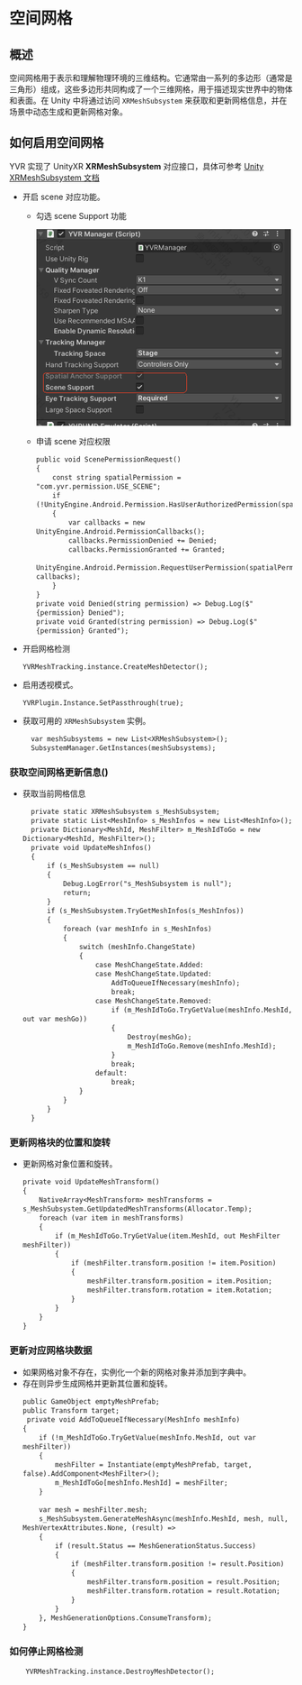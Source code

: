 # 空间网格

## 概述
空间网格用于表示和理解物理环境的三维结构。它通常由一系列的多边形（通常是三角形）组成，这些多边形共同构成了一个三维网格，用于描述现实世界中的物体和表面。在 Unity 中将通过访问 `XRMeshSubsystem` 来获取和更新网格信息，并在场景中动态生成和更新网格对象。

## 如何启用空间网格

YVR 实现了 UnityXR **XRMeshSubsystem** 对应接口，具体可参考 [Unity XRMeshSubsystem 文档](https://docs.unity.cn/cn/current/ScriptReference/XR.XRMeshSubsystem.html)


- 开启 scene 对应功能。
  - 勾选 scene Support 功能

    ![sceneSupport](./SpatialMesh/image.png)

  - 申请 scene 对应权限
    ```
    public void ScenePermissionRequest()
    {
        const string spatialPermission = "com.yvr.permission.USE_SCENE";
        if (!UnityEngine.Android.Permission.HasUserAuthorizedPermission(spatialPermission))
        {
            var callbacks = new UnityEngine.Android.PermissionCallbacks();
            callbacks.PermissionDenied += Denied;
            callbacks.PermissionGranted += Granted;
            UnityEngine.Android.Permission.RequestUserPermission(spatialPermission, callbacks);
        }
    }
    private void Denied(string permission) => Debug.Log($"{permission} Denied");
    private void Granted(string permission) => Debug.Log($"{permission} Granted");
    ```
- 开启网格检测
    ```
    YVRMeshTracking.instance.CreateMeshDetector();
    ```

- 启用透视模式。
    ```
    YVRPlugin.Instance.SetPassthrough(true);
    ```
- 获取可用的 `XRMeshSubsystem` 实例。
  ```
    var meshSubsystems = new List<XRMeshSubsystem>();
    SubsystemManager.GetInstances(meshSubsystems);
  ```

### 获取空间网格更新信息()
- 获取当前网格信息
  ```
    private static XRMeshSubsystem s_MeshSubsystem;
    private static List<MeshInfo> s_MeshInfos = new List<MeshInfo>();
    private Dictionary<MeshId, MeshFilter> m_MeshIdToGo = new Dictionary<MeshId, MeshFilter>();
    private void UpdateMeshInfos()
    {
        if (s_MeshSubsystem == null)
        {
            Debug.LogError("s_MeshSubsystem is null");
            return;
        }
        if (s_MeshSubsystem.TryGetMeshInfos(s_MeshInfos))
        {
            foreach (var meshInfo in s_MeshInfos)
            {
                switch (meshInfo.ChangeState)
                {
                    case MeshChangeState.Added:
                    case MeshChangeState.Updated:
                        AddToQueueIfNecessary(meshInfo);
                        break;
                    case MeshChangeState.Removed:
                        if (m_MeshIdToGo.TryGetValue(meshInfo.MeshId, out var meshGo))
                        {
                            Destroy(meshGo);
                            m_MeshIdToGo.Remove(meshInfo.MeshId);
                        }
                        break;
                    default:
                        break;
                }
            }
        }
    }
  ```

### 更新网格块的位置和旋转

- 更新网格对象位置和旋转。
    ```
    private void UpdateMeshTransform()
    {
        NativeArray<MeshTransform> meshTransforms = s_MeshSubsystem.GetUpdatedMeshTransforms(Allocator.Temp);
        foreach (var item in meshTransforms)
        {
            if (m_MeshIdToGo.TryGetValue(item.MeshId, out MeshFilter meshFilter))
            {
                if (meshFilter.transform.position != item.Position)
                {
                    meshFilter.transform.position = item.Position;
                    meshFilter.transform.rotation = item.Rotation;
                }
            }
        }
    }
    ```

### 更新对应网格块数据

- 如果网格对象不存在，实例化一个新的网格对象并添加到字典中。
- 存在则异步生成网格并更新其位置和旋转。
    ```
    public GameObject emptyMeshPrefab;
    public Transform target;
     private void AddToQueueIfNecessary(MeshInfo meshInfo)
    {
        if (!m_MeshIdToGo.TryGetValue(meshInfo.MeshId, out var meshFilter))
        {
            meshFilter = Instantiate(emptyMeshPrefab, target, false).AddComponent<MeshFilter>();
            m_MeshIdToGo[meshInfo.MeshId] = meshFilter;
        }

        var mesh = meshFilter.mesh;
        s_MeshSubsystem.GenerateMeshAsync(meshInfo.MeshId, mesh, null, MeshVertexAttributes.None, (result) =>
        {
            if (result.Status == MeshGenerationStatus.Success)
            {
                if (meshFilter.transform.position != result.Position)
                {
                    meshFilter.transform.position = result.Position;
                    meshFilter.transform.rotation = result.Rotation;
                }
            }
        }, MeshGenerationOptions.ConsumeTransform);
    }
    ```

### 如何停止网格检测

```
    YVRMeshTracking.instance.DestroyMeshDetector();
```

